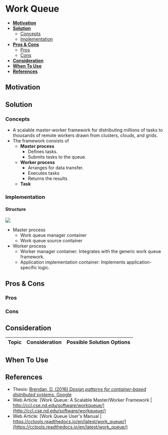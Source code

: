 # Work Queue

- [**Motivation**](#motivation)
- [**Solution**](#solution)
   - [Concepts](#concepts)
   - [Implementation](#implementation)
- [**Pros & Cons**](#pros--cons)
   - [Pros](#pros)
   - [Cons](#cons)
- [**Consideration**](#consideration)
- [**When To Use**](#when-to-use)
- [**References**](#references)

## Motivation

## Solution
### Concepts
- A scalable master-worker framework for distributing millions of tasks to thousands of remote workers drawn from clusters, clouds, and grids.
- The framework consists of
   - **Master process**
      - Defines tasks.
      - Submits tasks to the queue.
   - **Worker process**
      - Arranges for data transfer.
      - Executes tasks
      - Returns the results
   - **Task**

### Implementation
#### Structure
![](![](../../diagrams/png/work_queue_structure.png))
- Master process
   - Work queue manager container
   - Work queue source container
- Worker process
   - Worker manager container: Integrates with the generic work queue framework.
   - Application implementation container: Implements application-specific logic.

## Pros & Cons
### Pros
### Cons

## Consideration
| Topic | Consideration | Possible Solution Options |
|----|-----|-----|

## When To Use

## References
- Thesis: [Brendan, D. (2016) *Design patterns for container-based distributed systems*. Google](https://static.googleusercontent.com/media/research.google.com/en//pubs/archive/45406.pdf)
- Web Article: [Work Queue: A Scalable Master/Worker Framework | http://ccl.cse.nd.edu/software/workqueue/](http://ccl.cse.nd.edu/software/workqueue/)
- Web Article: [Work Queue User's Manual | https://cctools.readthedocs.io/en/latest/work_queue/](https://cctools.readthedocs.io/en/latest/work_queue/)
